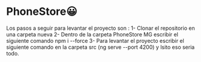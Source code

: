 # PhoneStore😀
Los pasos a seguir para levantar el proyecto son : 
1- Clonar el repositorio en una carpeta nueva 
2- Dentro de la carpeta PhoneStore MG escribir el siguiente comando npm i --force 
3- Para levantar el proyecto escribir el siguiente comando en la carpeta src (ng serve --port 4200) 
y lsito eso seria todo. 
